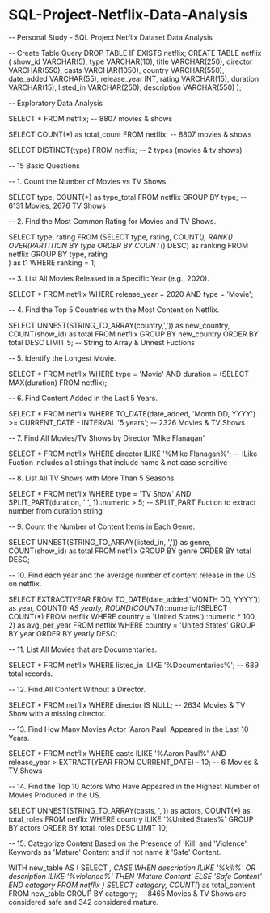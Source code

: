 # SQL-Project-Netflix-Data-Analysis

-- Personal Study - SQL Project Netflix Dataset Data Analysis

-- Create Table Query
DROP TABLE IF EXISTS netflix;
CREATE TABLE netflix
(
    show_id      VARCHAR(5),
    type         VARCHAR(10),
    title        VARCHAR(250),
    director     VARCHAR(550),
    casts        VARCHAR(1050),
    country      VARCHAR(550),
    date_added   VARCHAR(55),
    release_year INT,
    rating       VARCHAR(15),
    duration     VARCHAR(15),
    listed_in    VARCHAR(250),
    description  VARCHAR(550)
);

-- Exploratory Data Analysis

SELECT *
FROM netflix; -- 8807 movies & shows

SELECT COUNT(*) as total_count
FROM netflix; -- 8807 movies & shows

SELECT DISTINCT(type)
FROM netflix; -- 2 types (movies & tv shows)

-- 15 Basic Questions

-- 1. Count the Number of Movies vs TV Shows.

SELECT type, COUNT(*) as type_total
FROM netflix
GROUP BY type; -- 6131 Movies, 2676 TV Shows

-- 2. Find the Most Common Rating for Movies and TV Shows.

SELECT
     type,
	 rating
FROM
(SELECT 
     type, 
	 rating, 
	 COUNT(*), 
	 RANK() OVER(PARTITION BY type ORDER BY COUNT(*) DESC) as ranking
FROM netflix
GROUP BY type, rating  
) as t1
WHERE ranking = 1;

-- 3. List All Movies Released in a Specific Year (e.g., 2020).

SELECT * FROM netflix
WHERE release_year = 2020 AND type = 'Movie';

-- 4. Find the Top 5 Countries with the Most Content on Netflix.

SELECT UNNEST(STRING_TO_ARRAY(country,',')) as new_country, COUNT(show_id) as total FROM netflix
GROUP BY new_country ORDER BY total DESC LIMIT 5; -- String to Array & Unnest Fuctions

-- 5. Identify the Longest Movie.

SELECT * 
FROM netflix
WHERE type = 'Movie' AND duration = (SELECT MAX(duration) FROM netflix);

-- 6. Find Content Added in the Last 5 Years.

SELECT *
FROM netflix
WHERE TO_DATE(date_added, 'Month DD, YYYY') >= CURRENT_DATE - INTERVAL '5 years'; -- 2326 Movies & TV Shows

-- 7. Find All Movies/TV Shows by Director 'Mike Flanagan'

SELECT * FROM netflix
WHERE director ILIKE '%Mike Flanagan%'; -- ILike Fuction includes all strings that include name & not case sensitive

-- 8. List All TV Shows with More Than 5 Seasons.

SELECT *
FROM netflix
WHERE type = 'TV Show' AND SPLIT_PART(duration, ' ', 1)::numeric > 5; -- SPLIT_PART Fuction to extract number from duration string

-- 9. Count the Number of Content Items in Each Genre.

SELECT 
     UNNEST(STRING_TO_ARRAY(listed_in, ',')) as genre, 
	 COUNT(show_id) as total
FROM netflix
GROUP BY genre ORDER BY total DESC;

-- 10. Find each year and the average number of content release in the US on netflix.

SELECT 
     EXTRACT(YEAR FROM TO_DATE(date_added,'MONTH DD, YYYY')) as year,
	 COUNT(*) AS yearly,
	 ROUND(COUNT(*)::numeric/(SELECT COUNT(*) FROM netflix WHERE country = 'United States')::numeric * 100, 2) as avg_per_year
FROM netflix
WHERE country = 'United States'
GROUP BY year ORDER BY yearly DESC;

-- 11. List All Movies that are Documentaries.

SELECT * 
FROM netflix 
WHERE listed_in ILIKE '%Documentaries%'; -- 689 total records.

-- 12. Find All Content Without a Director.

SELECT * 
FROM netflix
WHERE director IS NULL; -- 2634 Movies & TV Show with a missing director.

-- 13. Find How Many Movies Actor 'Aaron Paul' Appeared in the Last 10 Years.

SELECT * 
FROM netflix
WHERE casts ILIKE '%Aaron Paul%'
AND release_year > EXTRACT(YEAR FROM CURRENT_DATE) - 10; -- 6 Movies & TV Shows

-- 14. Find the Top 10 Actors Who Have Appeared in the Highest Number of Movies Produced in the US.

SELECT UNNEST(STRING_TO_ARRAY(casts, ',')) as actors, COUNT(*) as total_roles
FROM netflix
WHERE country ILIKE '%United States%'
GROUP BY actors ORDER BY total_roles DESC LIMIT 10;

-- 15. Categorize Content Based on the Presence of 'Kill' and 'Violence' Keywords as 'Mature' Content and if not name it 'Safe' Content.

WITH new_table
AS
(
SELECT 
     *, 
	 CASE 
	 WHEN 
	    description ILIKE '%kill%'
		OR 
		description ILIKE '%violence%'
	 THEN 'Mature Content'
	 ELSE 'Safe Content'
	 END category
FROM netflix
)
SELECT
     category,
	 COUNT(*) as total_content
FROM new_table
GROUP BY category; -- 8465 Movies & TV Shows are considered safe and 342 considered mature. 
